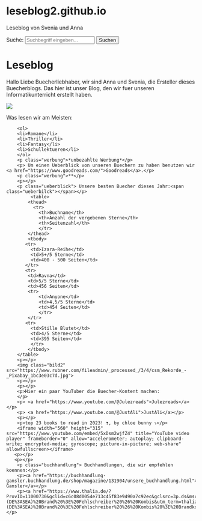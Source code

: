 # leseblog2.github.io
Leseblog von Svenia und Anna
<!DOCTYPE html>
<html>
    <head>
<link href="style.css" rel="stylesheet"> 
    </head>
    <body> 
        <form action="/suche" method="get">
            <label for="suche">Suche:</label>
            <input type="text" id="suche" name="Suche" placeholder="Suchbegriff eingeben...">
            <button type="submit">Suchen</button>
        </form>
        <h1 class="leseblog">Leseblog</h1>
        <p class="text">Hallo Liebe Buecherliebhaber, wir sind Anna und Svenia, die Ersteller dieses Buecherblogs. Das hier ist unser Blog, den wir fuer unseren Informatikunterricht erstellt haben. </p>
        <p></p>
        <img class="bild1" src="https://cdn0.bodas.com.mx/user/5884/1_1/320/jpg/gu_2154885.jpeg?r=36505">
        <p></p>
        <p></p>
        <h class="waslesen">Was lesen wir am Meisten:<span class="waslesen"></span></h>
        
        <ol>
        <li>Romane</li>
        <li>Thriller</li>
        <li>Fantasy</li>
        <li>Schullektueren</li>
        </ol>
        <p class="werbung">*unbezahlte Werbung*</p>
        <p> Um einen Ueberblick von unseren Buechern zu haben benutzen wir  <a href="https://www.goodreads.com/">Goodreads</a>.</p>
        <p class="werbung">**</p>
        <p></p>
        <p class="ueberblick"> Unsere besten Buecher dieses Jahr:<span class="ueberbilck"></span></p>
             <table>
            <thead>
              <tr>
                <th>Buchname</th>
                <th>Anzahl der vergebenen Sterne</th>
                <th>Seitenzahl</th>
                </tr>
            </thead>
            <tbody>
           <tr>
             <td>Izara-Reihe</td>
             <td>5+/5 Sterne</td>
             <td>400 - 500 Seiten</td>
           </tr>
           <tr>
            <td>Ravna</td>
            <td>5/5 Sterne</td>
            <td>456 Seiten</td>
            <tr>
                <td>Anyone</td>
                <td>4,5/5 Sterne</td>
                <td>454 Seiten</td>
                </tr>
            </tr>
           <tr>
             <td>Stille Blutet</td>
             <td>4/5 Sterne</td>
             <td>395 Seiten</td>
             </tr>
            </tbody>
        </table>
        <p></p>
        <img class="bild2" src="https://www.rubner.com/fileadmin/_processed_/3/4/csm_Rekorde_-_Pixabay_1bc3e03c7d.jpg">
        <p></p>
        <p></p>
        <p>Hier ein paar YouTuber die Buecher-Kontent machen:
        </p>
        <p> <a href="https://www.youtube.com/@Julezreads">Julezreads</a></p>   
        <p> <a href="https://www.youtube.com/@JustAli">JustAli</a></p>
        <p></p>
        <p>top 23 books to read in 2023! ❣️, by chloe bunny ⤵</p>
        <iframe width="560" height="315" src="https://www.youtube.com/embed/5xDsm2wjfZ4" title="YouTube video player" frameborder="0" allow="accelerometer; autoplay; clipboard-write; encrypted-media; gyroscope; picture-in-picture; web-share" allowfullscreen></iframe>
       <p></p>
       <p></p>
        <p class="buchhandlung"> Buchhandlungen, die wir empfehlen koennen:</p>
        <p><a href="https://buchhandlung-gansler.buchhandlung.de/shop/magazine/131904/unsere_buchhandlung.html">Buchhandlung Gansler</a></p>
        <p><a href="https://www.thalia.de/?ProvID=11000730&gclid=c6c08d0054e713c45f83e9490a7c92ec&gclsrc=3p.ds&msclkid=c6c08d0054e713c45f83e9490a7c92ec&utm_source=bing&utm_medium=cpc&utm_campaign=(DE%3ASEA)%20Brand%20%3E%20Fehlschreiber%20%26%20Kombis&utm_term=thalia%20online&utm_content=(DE%3ASEA)%20Brand%20%3E%20Fehlschreiber%20%26%20Kombis%20%3E%20Brandkombinationen">Thalia</a></p>
        
